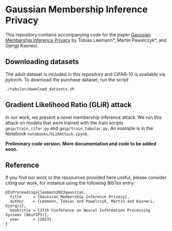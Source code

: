 # Gaussian Membership Inference Privacy

This repository contains accompanying code for the paper [Gaussian Membership Inference Privacy](https://openreview.net/forum?id=2NUFe4TZMS) by Tobias Leemann*, Martin Pawelczyk*, and Gjergji Kasneci.

## Downloading datasets
The adult dataset is included in this repository and CIFAR-10 is available via pytorch. To download the purchase dataset, run the script
```
./tabular/download_datasets.sh
```

## Gradient Likelihood Ratio (GLiR) attack

In our work, we present a novel membership inference attack. We run this attack on models that were trained with the train scripts ```gmip/train_cifar.py``` and ```gmip/train_tabular.py```. An example is in the Notebook ``notebooks/GLiRAttack.ipynb``.

**Preliminary code version. More documentation and code to be added soon.**


## Reference
If you find our work or the ressources provided here useful, please consider citing our work, for instance using the following BibTex entry:

```
@InProceedings{leemann2023gaussian,
  title     = {Gaussian Membership Inference Privacy},
  author    = {Leemann, Tobias and Pawelczyk, Martin and Kasneci, Gjergji},
  booktitle = {37th Conference on Neural Information Processing Systems (NeurIPS)},
  year      = {2023}
}
```
